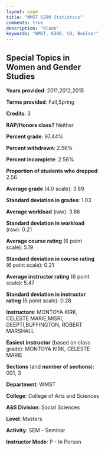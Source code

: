 ```yaml
---
layout: page
title: "WMST 6290 Statistics"
comments: true
description: "blank"
keywords: "WMST, 6290, CU, Boulder"
--- 
```

<head>
<script src="https://ajax.googleapis.com/ajax/libs/jquery/2.1.3/jquery.min.js"></script>
<script src="https://dl.dropboxusercontent.com/s/pc42nxpaw1ea4o9/highcharts.js?dl=0"></script>
<!-- <script src="../assets/js/highcharts.js"></script> -->
<style type="text/css">@font-face {
	font-family: "Bebas Neue";
	src: url(https://www.filehosting.org/file/details/544349/BebasNeue%20Regular.otf) format("opentype");
	}
	h1.Bebas { 
		font-family: "Bebas Neue", Verdana, Tahoma;
	}
</style>
</head>
<body>
	<div id="container" style="float: right; width: 45%; height: 88%; margin-left: 2.5%; margin-right: 2.5%;"></div>
	<script language="JavaScript">
		$(document).ready(function() {
		var chart = {type: 'column'};
		var title = {text: 'Grade Distribution'};
		var xAxis = {categories: ['A','B','C','D','F'],crosshair: true};
		var yAxis = {min: 0,title: {text: 'Percentage'}};
		var tooltip = {headerFormat: '<center><b><span style="font-size:20px">{point.key}</span></b></center>',
		               pointFormat: '<td style="padding:0"><b>{point.y:.1f}%</b></td>',
		               footerFormat: '</table>',shared: true,useHTML: true};
		var plotOptions = {column: {pointPadding: 0.0,borderWidth: 0}};  
		var credits = {enabled: false};var series= [{name: 'Percent',data: [100.0,0.0,0.0,0.0,0.0,]}];
		var json = {};
		json.chart = chart;
		json.title = title;
		json.tooltip = tooltip;
		json.xAxis = xAxis;
		json.yAxis = yAxis;  
		json.series = series;
		json.plotOptions = plotOptions;  
		json.credits = credits;
		$('#container').highcharts(json);
	});
	</script>
</body>
			   
## Special Topics in Women and Gender Studies

**Years provided**: 2011,2012,2015

**Terms provided**: Fall,Spring

**Credits**: 3

**RAP/Honors class?** Neither

**Percent grade**: 97.44%

**Percent withdrawn**: 2.56%

**Percent incomplete**: 2.56%

**Proportion of students who dropped**: 2.56

**Average grade** (4.0 scale): 3.89

**Standard deviation in grades**: 1.03

**Average workload** (raw): 3.86

**Standard deviation in workload** (raw): 0.21

**Average course rating** (6 point scale): 5.19

**Standard deviation in course rating** (6 point scale): 0.21

**Average instructor rating** (6 point scale): 5.47

**Standard deviation in instructor rating** (6 point scale): 0.28

**Instructors**: MONTOYA KIRK, CELESTE MARIE,MISRI, DEEPTI,BUFFINGTON, ROBERT MARSHALL

**Easiest instructor** (based on class grade): MONTOYA KIRK, CELESTE MARIE

**Sections** (and **number of sections**): 001, 3

**Department**: WMST

**College**: College of Arts and Sciences

**A&S Division**: Social Sciences

**Level**: Masters

**Activity**: SEM - Seminar

**Instructor Mode**: P  - In Person